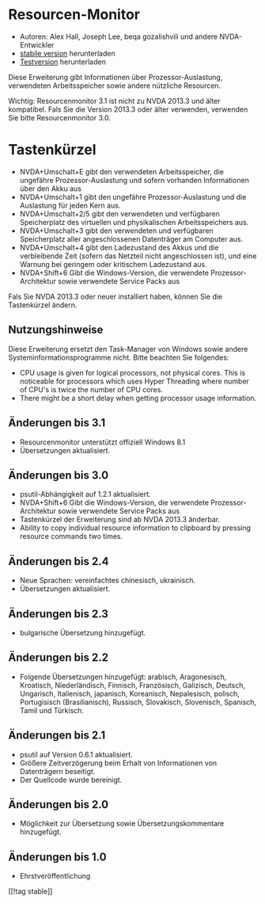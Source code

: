 # Resourcen-Monitor #

* Autoren: Alex Hall, Joseph Lee, beqa gozalishvili und andere
  NVDA-Entwickler
* [stabile version][1] herunterladen
* [Testversion][2] herunterladen

Diese Erweiterung gibt Informationen über Prozessor-Auslastung, verwendeten
Arbeitsspeicher sowie andere nützliche Resourcen.

Wichtig: Resourcenmonitor 3.1 ist nicht zu NVDA 2013.3 und älter
kompatibel. Fals Sie die Version 2013.3 oder älter verwenden, verwenden Sie
bitte  Resourcenmonitor 3.0.

# Tastenkürzel #

* NVDA+Umschalt+E gibt den verwendeten Arbeitsspeicher, die ungefähre
  Prozessor-Auslastung und sofern vorhanden Informationen über den Akku aus
* NVDA+Umschalt+1 gibt den  ungefähre Prozessor-Auslastung und die
  Auslastung für jeden Kern aus.
* NVDA+Umschalt+2/5 gibt den verwendeten und verfügbaren Speicherplatz des
  virtuellen und physikalischen Arbeitsspeichers aus.
* NVDA+Umschalt+3 gibt den verwendeten und verfügbaren Speicherplatz aller
  angeschlossenen Datenträger am Computer aus.
* NVDA+Umschalt+4 gibt den Ladezustand des Akkus und die verbleibende Zeit
  (sofern das Netzteil nicht angeschlossen ist), und eine Warnung bei
  geringem oder kritischem Ladezustand aus.
* NVDA+Shift+6 Gibt die Windows-Version, die verwendete
  Prozessor-Architektur  sowie verwendete Service Packs aus

Fals Sie NVDA 2013.3 oder neuer installiert haben, können Sie die
Tastenkürzel ändern.

## Nutzungshinweise ##

Diese Erweiterung ersetzt den Task-Manager von Windows sowie andere
Systeminformationsprogramme nicht. Bitte beachten Sie folgendes:

* CPU usage is given for logical processors, not physical cores. This is
  noticeable for processors which uses Hyper Threading where number of CPU's
  is twice the number of CPU cores.
* There might be a short delay when getting processor usage information.

## Änderungen bis 3.1 ##

* Resourcenmonitor unterstützt offiziell Windows 8.1
* Übersetzungen aktualisiert.

## Änderungen bis 3.0 ##

* psutil-Abhängigkeit auf 1.2.1 aktualisiert.
* NVDA+Shift+6 Gibt die Windows-Version, die verwendete
  Prozessor-Architektur sowie verwendete Service Packs aus
* Tastenkürzel der Erweiterung sind ab NVDA 2013.3 änderbar.
* Ability to copy individual resource information to clipboard by pressing
  resource commands two times.

## Änderungen bis 2.4 ##

* Neue Sprachen: vereinfachtes chinesisch, ukrainisch.
* Übersetzungen aktualisiert.

## Änderungen bis 2.3 ##

* bulgarische Übersetzung hinzugefügt.

## Änderungen bis 2.2 ##

* Folgende Übersetzungen hinzugefügt: arabisch, Aragonesisch, Kroatisch,
  Niederländisch, Finnisch, Französisch, Galizisch, Deutsch, Ungarisch,
  Italienisch, japanisch, Koreanisch, Nepalesisch, polisch, Portugisisch
  (Brasilianisch), Russisch, Slovakisch, Slovenisch, Spanisch, Tamil und
  Türkisch.

## Änderungen bis 2.1 ##

* psutil auf Version 0.6.1 aktualisiert.
* Größere Zeitverzögerung beim Erhalt von Informationen von Datenträgern
  beseitigt.
* Der Quellcode wurde bereinigt.

## Änderungen bis 2.0 ##

* Möglichkeit zur Übersetzung sowie Übersetzungskommentare hinzugefügt.

## Änderungen bis 1.0 ##

* Ehrstveröffentlichung

[[!tag stable]]

[1]: http://addons.nvda-project.org/files/get.php?file=rm

[2]: http://addons.nvda-project.org/files/get.php?file=rm-dev
